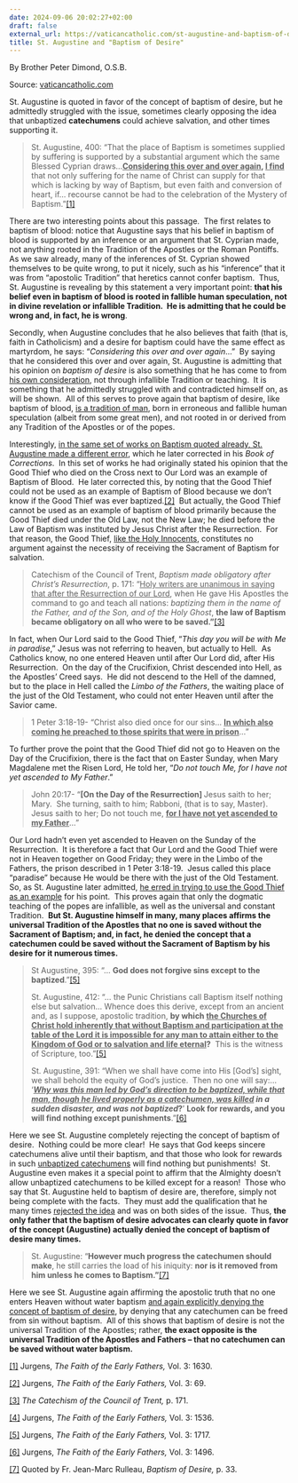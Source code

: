 ```yaml
---
date: 2024-09-06 20:02:27+02:00
draft: false
external_url: https://vaticancatholic.com/st-augustine-and-baptism-of-desire/
title: St. Augustine and "Baptism of Desire"
---
```





By Brother Peter Dimond, O.S.B.

Source: [vaticancatholic.com](https://vaticancatholic.com/st-augustine-and-baptism-of-desire/)


<p>St. Augustine is quoted in favor of the concept of baptism of desire, but he admittedly struggled with the issue, sometimes clearly opposing the idea that unbaptized <strong>catechumens</strong> could achieve salvation, and other times supporting it.</p>
<blockquote>
<p>St. Augustine, 400: “That the place of Baptism is sometimes supplied by suffering is supported by a substantial argument which the same Blessed Cyprian draws…<strong><u>Considering this over and over again</u>, <u>I find</u></strong> that not only suffering for the name of Christ can supply for that which is lacking by way of Baptism, but even faith and conversion of heart, if… recourse cannot be had to the celebration of the Mystery of Baptism.”<a href="#_edn1" name="_ednref1">[1]</a></p>
</blockquote>
<p>There are two interesting points about this passage.  The first relates to baptism of blood: notice that Augustine says that his belief in baptism of blood is supported by an inference or an argument that St. Cyprian made, not anything rooted in the Tradition of the Apostles or the Roman Pontiffs.  As we saw already, many of the inferences of St. Cyprian showed themselves to be quite wrong, to put it nicely, such as his “inference” that it was from “apostolic Tradition” that heretics cannot confer baptism.  Thus, St. Augustine is revealing by this statement a very important point: <strong>that his belief even in baptism of blood is rooted in fallible human speculation, not in divine revelation or infallible Tradition.  He is admitting that he could be wrong and, in fact, he is wrong</strong>.</p>
<p>Secondly, when Augustine concludes that he also believes that faith (that is, faith in Catholicism) and a desire for baptism could have the same effect as martyrdom, he says: “<em>Considering this over and over again</em>…”  By saying that he considered this over and over again, St. Augustine is admitting that his opinion on <em>baptism of desire</em> is also something that he has come to from <u>his own consideration</u>, not through infallible Tradition or teaching.  It is something that he admittedly struggled with and contradicted himself on, as will be shown.  All of this serves to prove again that baptism of desire, like baptism of blood, <u>is a tradition of man</u>, born in erroneous and fallible human speculation (albeit from some great men), and not rooted in or derived from any Tradition of the Apostles or of the popes.</p>
<p>Interestingly, <u>in the same set of works on Baptism quoted already, St. Augustine made a different error</u>, which he later corrected in his <em>Book of Corrections</em>.  In this set of works he had originally stated his opinion that the Good Thief who died on the Cross next to Our Lord was an example of Baptism of Blood.  He later corrected this, by noting that the Good Thief could not be used as an example of Baptism of Blood because we don’t know if the Good Thief was ever baptized.<a href="#_edn2" name="_ednref2">[2]</a>  But actually, the Good Thief cannot be used as an example of baptism of blood primarily because the Good Thief died under the Old Law, not the New Law; he died before the Law of Baptism was instituted by Jesus Christ after the Resurrection.  For that reason, the Good Thief, <u>like the Holy Innocents</u>, constitutes no argument against the necessity of receiving the Sacrament of Baptism for salvation.</p>
<blockquote>
<p>Catechism of the Council of Trent, <em>Baptism made obligatory after Christ’s Resurrection</em>, p. 171: “<u>Holy writers are unanimous in saying that after the Resurrection of our Lord</u>, when He gave His Apostles the command to go and teach all nations: <em>baptizing them in the name of the Father, and of the Son, and of the Holy Ghost</em>, <strong>the law of Baptism became obligatory on all who were to be saved.”</strong><a href="#_edn3" name="_ednref3">[3]</a></p>
</blockquote>
<p>In fact, when Our Lord said to the Good Thief, “<em>This day you will be with Me in paradise</em>,” Jesus was not referring to heaven, but actually to Hell.  As Catholics know, no one entered Heaven until after Our Lord did, after His Resurrection.  On the day of the Crucifixion, Christ descended into Hell, as the Apostles’ Creed says.  He did not descend to the Hell of the damned, but to the place in Hell called the <em>Limbo of the Fathers</em>, the waiting place of the just of the Old Testament, who could not enter Heaven until after the Savior came.</p>
<blockquote>
<p>1 Peter 3:18-19- “Christ also died once for our sins… <strong><u>In which also coming he preached to those spirits that were in prison</u></strong>…”</p>
</blockquote>
<p>To further prove the point that the Good Thief did not go to Heaven on the Day of the Crucifixion, there is the fact that on Easter Sunday, when Mary Magdalene met the Risen Lord, He told her, “<em>Do not touch Me, for I have not yet ascended to My Father</em>.” </p>
<blockquote>
<p>John 20:17- “<strong>[On the Day of the Resurrection] </strong>Jesus saith to her; Mary.  She turning, saith to him; Rabboni, (that is to say, Master).  Jesus saith to her; Do not touch me, <strong><u>for I have not yet ascended to my Father</u></strong>…”</p>
</blockquote>
<p>Our Lord hadn’t even yet ascended to Heaven on the Sunday of the Resurrection.  It is therefore a fact that Our Lord and the Good Thief were not in Heaven together on Good Friday; they were in the Limbo of the Fathers, the prison described in 1 Peter 3:18-19.  Jesus called this place “paradise” because He would be there with the just of the Old Testament.  So, as St. Augustine later admitted, <u>he erred in trying to use the Good Thief as an example</u> for his point.  This proves again that only the dogmatic teaching of the popes are infallible, as well as the universal and constant Tradition.  <strong>But St. Augustine himself in many, many places affirms the universal Tradition of the Apostles that no one is saved without the Sacrament of Baptism; and, in fact, he denied the concept that a catechumen could be saved without the Sacrament of Baptism by his desire for it numerous times.</strong></p>
<blockquote>
<p>St Augustine, 395: “… <strong>God does not forgive sins except to the baptized</strong>.”<a href="#_edn4" name="_ednref4">[5]</a></p>
<p>St. Augustine, 412: “… the Punic Christians call Baptism itself nothing else but salvation… Whence does this derive, except from an ancient and, as I suppose, apostolic tradition, <strong>by which <u>the Churches of Christ hold inherently that without Baptism and participation at the table of the Lord it is impossible for any man to attain either to the Kingdom of God or to salvation and life eternal</u>?</strong>  This is the witness of Scripture, too.”<a href="#_edn5" name="_ednref5">[5]</a></p>
<p>St. Augustine, 391: “When we shall have come into His [God’s] sight, we shall behold the equity of God’s justice.  Then no one will say:… ‘<strong><em><u>Why was this man led by God’s direction to be baptized, while that man, though he lived properly as a catechumen, was killed</u> in a sudden disaster, and was not baptized</em>?</strong>’ <strong>Look for rewards, and you will find nothing except punishments</strong>.”<a href="#_edn6" name="_ednref6">[6]</a></p>
</blockquote>
<p>Here we see St. Augustine completely rejecting the concept of baptism of desire.  Nothing could be more clear!  He says that God keeps sincere catechumens alive until their baptism, and that those who look for rewards in such <u>unbaptized catechumens</u> will find nothing but punishments!  St. Augustine even makes it a special point to affirm that the Almighty doesn’t allow unbaptized catechumens to be killed except for a reason!  Those who say that St. Augustine held to baptism of desire are, therefore, simply not being complete with the facts.  They must add the qualification that he many times <u>rejected the idea</u> and was on both sides of the issue.  Thus, <strong>the only father that the baptism of desire advocates can clearly quote in favor of the concept (Augustine) actually denied the concept of baptism of desire many times.</strong></p>
<blockquote>
<p>St. Augustine: “<strong>However much progress the catechumen should make</strong>, he still carries the load of his iniquity: <strong>nor is it removed from him unless he comes to Baptism.”</strong><a href="#_edn7" name="_ednref7">[7]</a></p>
</blockquote>
<p>Here we see St. Augustine again affirming the apostolic truth that no one enters Heaven without water baptism <u>and again explicitly denying the concept of baptism of desire</u>, by denying that any catechumen can be freed from sin without baptism.  All of this shows that baptism of desire is not the universal Tradition of the Apostles; rather, <strong>the exact opposite is the universal Tradition of the Apostles and Fathers – that no catechumen can be saved without water baptism. </strong></p>

<div class="footnotes">
<div>
<p><a href="#_ednref1" name="_edn1">[1]</a> Jurgens, <em>The Faith of the Early Fathers, </em>Vol. 3: 1630.</p>
</div>
<div>
<p><a href="#_ednref2" name="_edn2">[2]</a> Jurgens, <em>The Faith of the Early Fathers, </em>Vol. 3: 69.</p>
</div>
<div>
<p><a href="#_ednref3" name="_edn3">[3]</a> <em>The Catechism of the Council of Trent,</em> p. 171.</p>
</div>
<div>
<p><a href="#_ednref4" name="_edn4">[4]</a> Jurgens, <em>The Faith of the Early Fathers, </em>Vol. 3: 1536.</p>
</div>
<div>
<p><a href="#_ednref5" name="_edn5">[5]</a> Jurgens, <em>The Faith of the Early Fathers, </em>Vol. 3: 1717.</p>
</div>
<div>
<p><a href="#_ednref6" name="_edn6">[6]</a> Jurgens, <em>The Faith of the Early Fathers, </em>Vol. 3: 1496.</p>
</div>
<div>
<p><a href="#_ednref7" name="_edn7">[7]</a> Quoted by Fr. Jean-Marc Rulleau, <em>Baptism of Desire, </em>p. 33.</p>
</div>
</div>
</div>
